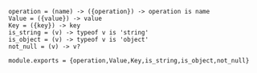     operation = (name) -> ({operation}) -> operation is name
    Value = ({value}) -> value
    Key = ({key}) -> key
    is_string = (v) -> typeof v is 'string'
    is_object = (v) -> typeof v is 'object'
    not_null = (v) -> v?

    module.exports = {operation,Value,Key,is_string,is_object,not_null}
